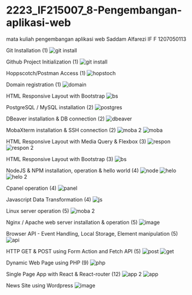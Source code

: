 # 2223_IF215007_8-Pengembangan-aplikasi-web
mata kuliah pengembangan aplikasi web 
Saddam Alfarezi
IF F
1207050113

Git Installation (1)
![git install](https://user-images.githubusercontent.com/104154573/209654825-0a76d67d-2a60-4b14-ad62-028ad29f141f.png)

Github Project Initialization (1)
![git install](https://user-images.githubusercontent.com/104154573/209671132-02ecc443-ca4c-4ee6-98a5-0c1e110a194d.png)

Hoppscotch/Postman Access (1)
![hopstoch](https://user-images.githubusercontent.com/104154573/209671158-50d824f9-32d0-474a-b2c4-76cb36620414.png)

Domain registration (1)
![domain](https://user-images.githubusercontent.com/104154573/209979569-2638bf75-bd53-4357-9c0a-ea4f234bbd52.png)

HTML Responsive Layout with Bootstrap
![bs](https://user-images.githubusercontent.com/104154573/209979279-51363475-3ac7-4698-82b8-fbe89668a96e.png)

PostgreSQL / MySQL installation (2)
![postgres](https://user-images.githubusercontent.com/104154573/209671179-78ba09fd-ab61-44ae-83ad-a86ca5a8514d.png)

DBeaver installation & DB connection (2)
![dbeaver](https://user-images.githubusercontent.com/104154573/209671193-ac71dfe7-a95a-4abb-9190-4b46d7ec1362.png)

MobaXterm installation & SSH connection (2)
![moba 2](https://user-images.githubusercontent.com/104154573/209671236-b529befb-bf9a-46ae-8702-a2db598d7da4.png)
![moba](https://user-images.githubusercontent.com/104154573/209671249-371d56c5-61ed-4295-8665-67c934651873.png)

HTML Responsive Layout with Media Query & Flexbox (3)
![respon](https://user-images.githubusercontent.com/104154573/209671288-80a6aad3-d226-4d60-a48f-5ac1726a8621.png)
![respon 2](https://user-images.githubusercontent.com/104154573/209671415-dced0748-a94e-4b90-b19d-552bc721a2df.png)

HTML Responsive Layout with Bootstrap (3)
![bs](https://user-images.githubusercontent.com/104154573/209979586-2e9bce01-ed90-4d74-bb55-43bfe084a010.png)

NodeJS & NPM installation, operation & hello world (4)
![node](https://user-images.githubusercontent.com/104154573/209671320-94042b8e-6956-4d53-8155-eeceb4bc71ad.png)
![helo](https://user-images.githubusercontent.com/104154573/209671347-228ddb92-354c-43c0-8e9e-c31d0d4d0cf2.png)
![helo 2](https://user-images.githubusercontent.com/104154573/209671352-9669088f-18c8-4560-a5f8-aa61082b394f.png)

Cpanel operation (4)
![panel](https://user-images.githubusercontent.com/104154573/209979613-bb6deeaf-81c3-4fa2-893b-c9da79a20512.png)

Javascript Data Transformation (4)
![js](https://user-images.githubusercontent.com/104154573/209671598-5c9fbd2e-130c-4d60-8dad-6b263dd6e61f.png)

Linux server operation (5)
![moba 2](https://user-images.githubusercontent.com/104154573/209671752-1b3e61c1-e170-4473-b3fa-15e9e2e2725d.png)

Nginx / Apache web server installation & operation (5)
![image](https://user-images.githubusercontent.com/104154573/209979837-a317b666-871e-4d38-8262-0b3c95e3b632.png)

Browser API - Event Handling, Local Storage, Element manipulation (5)
![api](https://user-images.githubusercontent.com/104154573/209978737-13415a39-281f-4be4-beed-8fe9c465c03e.png)

HTTP GET & POST using Form Action and Fetch API (5)
![post](https://user-images.githubusercontent.com/104154573/209671632-a08e1cfa-3491-4115-9f24-1527d7cf2329.png)
![get](https://user-images.githubusercontent.com/104154573/209671712-20d9f088-ce80-40c9-a07c-8e9b7d5dbe58.png)

Dynamic Web Page using PHP (9)
![php](https://user-images.githubusercontent.com/104154573/209978961-7e745fef-11e3-416d-a68d-65c37098a4f2.png)

Single Page App with React & React-router (12)
![app 2](https://user-images.githubusercontent.com/104154573/209978834-94425d8b-dc68-4a96-b190-d41944de0966.png)
![app](https://user-images.githubusercontent.com/104154573/209978839-42c0c429-533f-498a-82c6-838d9e9e08aa.png)

News Site using Wordpress
![image](https://user-images.githubusercontent.com/104154573/209980060-f3f3d7a6-ed6b-4ddf-af24-945400ff4657.png)
